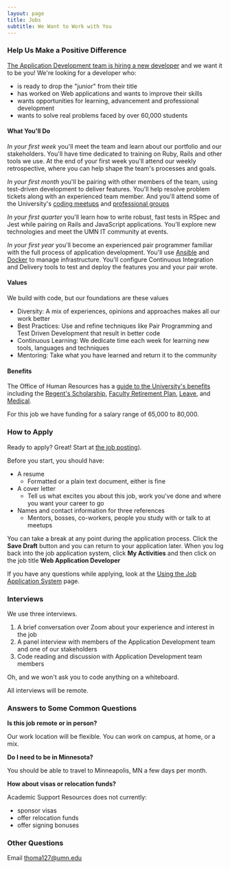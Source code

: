 ```yaml
---
layout: page
title: Jobs
subtitle: We Want to Work with You
---
```


### Help Us Make a Positive Difference

[The Application Development team is hiring a new developer](https://z.umn.edu/asr_ror_job_external) and we want it to be you! We're looking for a developer who:

* is ready to drop the "junior" from their title
* has worked on Web applications and wants to improve their skills
* wants opportunities for learning, advancement and professional development
* wants to solve real problems faced by over 60,000 students

#### What You'll Do

_In your first week_ you'll meet the team and learn about our portfolio and our stakeholders. You'll have time dedicated to training on Ruby, Rails and other tools we use. At the end of your first week you'll attend our weekly retrospective, where you can help shape the team's processes and goals.

_In your first month_ you'll be pairing with other members of the team, using test-driven development to deliver features. You'll help resolve problem tickets along with an experienced team member. And you'll attend some of the University's [coding meetups](http://code-people.umn.edu/) and [professional groups](https://campus-climate.umn.edu/get-involved#faculty-staff)

_In your first quarter_ you'll learn how to write robust, fast tests in RSpec and Jest while pairing on Rails and JavaScript applications. You'll explore new technologies and meet the UMN IT community at events.

_In your first year_ you'll become an experienced pair programmer familiar with the full process of application development. You'll use [Ansible](https://www.ansible.com) and [Docker](https://www.docker.com) to manage infrastructure. You'll configure Continuous Integration and Delivery tools to test and deploy the features you and your pair wrote.

#### Values

We build with code, but our foundations are these values

- Diversity: A mix of experiences, opinions and approaches makes all our work better
- Best Practices: Use and refine techniques like Pair Programming and Test Driven Development that result in better code
- Continuous Learning: We dedicate time each week for learning new tools, languages and techniques
- Mentoring: Take what you have learned and return it to the community

#### Benefits

The Office of Human Resources has a [guide to the University's benefits](https://humanresources.umn.edu/benefits) including the [Regent's Scholarship](https://humanresources.umn.edu/benefits/tuition-benefits), [Faculty Retirement Plan](http://humanresources.umn.edu/employee-benefits/retirement#anchor-auto), [Leave](https://humanresources.umn.edu/benefits/vacations-and-leaves), and [Medical](https://humanresources.umn.edu/employee-benefits/medical).

For this job we have funding for a salary range of 65,000 to 80,000.

### How to Apply

Ready to apply? Great! Start at [the job posting](https://z.umn.edu/asr_ror_job_external)).

Before you start, you should have:

- A resume
   - Formatted or a plain text document, either is fine
- A cover letter
  - Tell us what excites you about this job, work you've done and where you want your career to go
- Names and contact information for three references
  - Mentors, bosses, co-workers, people you study with or talk to at meetups

You can take a break at any point during the application process. Click the **Save Draft** button and you can return to your application later. When you log back into the job application system, click **My Activities** and then click on the job title **Web Application Developer**

If you have any questions while applying, look at the [Using the Job Application System](http://humanresources.umn.edu/find-job/using-employment-system) page.

### Interviews

We use three interviews.

1. A brief conversation over Zoom about your experience and interest in the job
1. A panel interview with members of the Application Development team and one of our stakeholders
1. Code reading and discussion with Application Development team members

Oh, and we won't ask you to code anything on a whiteboard.

All interviews will be remote.

### Answers to Some Common Questions

**Is this job remote or in person?**

Our work location will be flexible. You can work on campus, at home, or a mix.

**Do I need to be in Minnesota?**

You should be able to travel to Minneapolis, MN a few days per month.

**How about visas or relocation funds?**

Academic Support Resources does not currently:

- sponsor visas
- offer relocation funds
- offer signing bonuses

### Other Questions

Email <a href="mailto:thoma127@umn.edu">thoma127@umn.edu</a>
